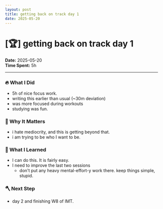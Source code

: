 ```yaml
---
layout: post
title: getting back on track day 1
date: 2025-05-20
---
```

# [🏆] getting back on track day 1

**Date:** 2025-05-20  
**Time Spent:** 5h 

---

### 🔥 What I Did
- 5h of nice focus work.
- writing this earlier than usual (~30m deviation)
- was more focused during workouts
- studying was fun.

### 🎯 Why It Matters
- i hate mediocrity, and this is getting beyond that.
- i am trying to be who I want to be.

### 🧠 What I Learned
- I can do this. It is fairly easy.
- I need to improve the last two sessions
    - don't put any heavy mental-effort-y work there. keep things simple, stupid.

### 🪓 Next Step
- day 2 and finishing W8 of IMT.
